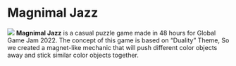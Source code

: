 # Magnimal Jazz
[![](https://img.itch.zone/aW1hZ2UvMTM3NTM2MC84MDEwODE0LnBuZw==/original/tY21En.png)](https://poom12345p.itch.io/magnimals-jazz)
**Magnimal Jazz** is a casual puzzle game made in 48 hours for Global Game Jam 2022. The concept of this game is based on “Duality” Theme, So we created a magnet-like mechanic that will push different color objects away and stick similar color objects together.
